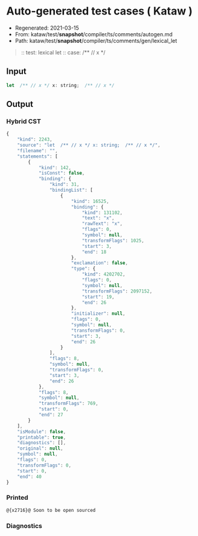 # Auto-generated test cases ( Kataw )
- Regenerated: 2021-03-15
- From: kataw/test/__snapshot__/compiler/ts/comments/autogen.md
- Path: kataw/test/__snapshot__/compiler/ts/comments/gen/lexical_let
> :: test: lexical let
> :: case:  /** // x */
## Input

`````js
let  /** // x */ x: string;  /** // x */
`````

## Output

### Hybrid CST

```javascript
{
    "kind": 2243,
    "source": "let  /** // x */ x: string;  /** // x */",
    "filename": "",
    "statements": [
        {
            "kind": 142,
            "isConst": false,
            "binding": {
                "kind": 31,
                "bindingList": [
                    {
                        "kind": 16525,
                        "binding": {
                            "kind": 131102,
                            "text": "x",
                            "rawText": "x",
                            "flags": 0,
                            "symbol": null,
                            "transformFlags": 1025,
                            "start": 3,
                            "end": 18
                        },
                        "exclamation": false,
                        "type": {
                            "kind": 4202702,
                            "flags": 0,
                            "symbol": null,
                            "transformFlags": 2097152,
                            "start": 19,
                            "end": 26
                        },
                        "initializer": null,
                        "flags": 0,
                        "symbol": null,
                        "transformFlags": 0,
                        "start": 3,
                        "end": 26
                    }
                ],
                "flags": 8,
                "symbol": null,
                "transformFlags": 0,
                "start": 3,
                "end": 26
            },
            "flags": 8,
            "symbol": null,
            "transformFlags": 769,
            "start": 0,
            "end": 27
        }
    ],
    "isModule": false,
    "printable": true,
    "diagnostics": [],
    "original": null,
    "symbol": null,
    "flags": 0,
    "transformFlags": 0,
    "start": 0,
    "end": 40
}
```

### Printed

```javascript
@{x2716}@ Soon to be open sourced
```

### Diagnostics

```javascript

```

